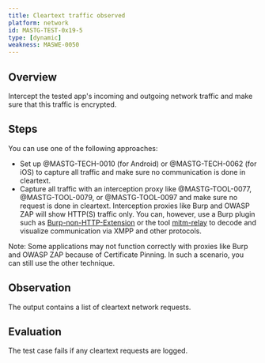 ```yaml
---
title: Cleartext traffic observed
platform: network
id: MASTG-TEST-0x19-5
type: [dynamic]
weakness: MASWE-0050
---
```


## Overview

Intercept the tested app's incoming and outgoing network traffic and make sure that this traffic is encrypted. 

## Steps

You can use one of the following approaches:

- Set up @MASTG-TECH-0010 (for Android) or @MASTG-TECH-0062 (for iOS) to capture all traffic and make sure no communication is done in cleartext.
- Capture all traffic with an interception proxy like @MASTG-TOOL-0077, @MASTG-TOOL-0079, or @MASTG-TOOL-0097 and make sure no request is done in cleartext. Interception proxies like Burp and OWASP ZAP will show HTTP(S) traffic only. You can, however, use a Burp plugin such as [Burp-non-HTTP-Extension](https://github.com/summitt/Burp-Non-HTTP-Extension "Burp-non-HTTP-Extension") or the tool [mitm-relay](https://github.com/jrmdev/mitm_relay "mitm-relay") to decode and visualize communication via XMPP and other protocols.

Note: Some applications may not function correctly with proxies like Burp and OWASP ZAP because of Certificate Pinning. In such a scenario, you can still use the other technique.

## Observation

The output contains a list of cleartext network requests.

## Evaluation

The test case fails if any cleartext requests are logged.
